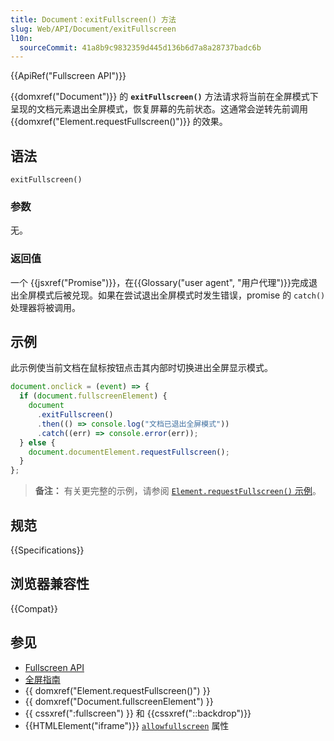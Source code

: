 ```yaml
---
title: Document：exitFullscreen() 方法
slug: Web/API/Document/exitFullscreen
l10n:
  sourceCommit: 41a8b9c9832359d445d136b6d7a8a28737badc6b
---
```


{{ApiRef("Fullscreen API")}}

{{domxref("Document")}} 的 **`exitFullscreen()`** 方法请求将当前在全屏模式下呈现的文档元素退出全屏模式，恢复屏幕的先前状态。这通常会逆转先前调用 {{domxref("Element.requestFullscreen()")}} 的效果。

## 语法

```js-nolint
exitFullscreen()
```

### 参数

无。

### 返回值

一个 {{jsxref("Promise")}}，在{{Glossary("user agent", "用户代理")}}完成退出全屏模式后被兑现。如果在尝试退出全屏模式时发生错误，promise 的 `catch()` 处理器将被调用。

## 示例

此示例使当前文档在鼠标按钮点击其内部时切换进出全屏显示模式。

```js
document.onclick = (event) => {
  if (document.fullscreenElement) {
    document
      .exitFullscreen()
      .then(() => console.log("文档已退出全屏模式"))
      .catch((err) => console.error(err));
  } else {
    document.documentElement.requestFullscreen();
  }
};
```

> **备注：** 有关更完整的示例，请参阅 [`Element.requestFullscreen()` 示例](/zh-CN/docs/Web/API/Element/requestFullscreen#示例)。

## 规范

{{Specifications}}

## 浏览器兼容性

{{Compat}}

## 参见

- [Fullscreen API](/zh-CN/docs/Web/API/Fullscreen_API)
- [全屏指南](/zh-CN/docs/Web/API/Fullscreen_API/Guide)
- {{ domxref("Element.requestFullscreen()") }}
- {{ domxref("Document.fullscreenElement") }}
- {{ cssxref(":fullscreen") }} 和 {{cssxref("::backdrop")}}
- {{HTMLElement("iframe")}} [`allowfullscreen`](/zh-CN/docs/Web/HTML/Element/iframe#allowfullscreen) 属性
